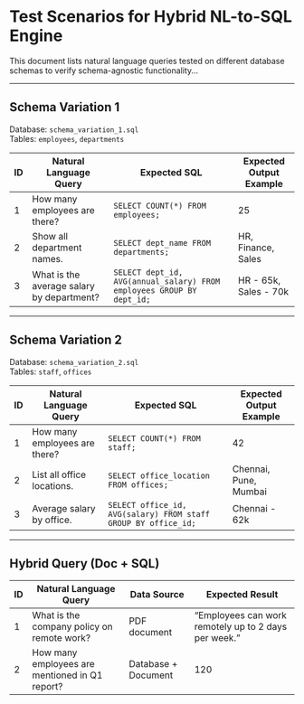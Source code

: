 # Test Scenarios for Hybrid NL-to-SQL Engine

This document lists natural language queries tested on different database schemas to verify schema-agnostic functionality...

---

## Schema Variation 1
Database: `schema_variation_1.sql`  
Tables: `employees`, `departments`

| ID | Natural Language Query | Expected SQL | Expected Output Example |
|----|------------------------|---------------|--------------------------|
| 1 | How many employees are there? | `SELECT COUNT(*) FROM employees;` | 25 |
| 2 | Show all department names. | `SELECT dept_name FROM departments;` | HR, Finance, Sales |
| 3 | What is the average salary by department? | `SELECT dept_id, AVG(annual_salary) FROM employees GROUP BY dept_id;` | HR - 65k, Sales - 70k |

---

## Schema Variation 2
Database: `schema_variation_2.sql`  
Tables: `staff`, `offices`

| ID | Natural Language Query | Expected SQL | Expected Output Example |
|----|------------------------|---------------|--------------------------|
| 1 | How many employees are there? | `SELECT COUNT(*) FROM staff;` | 42 |
| 2 | List all office locations. | `SELECT office_location FROM offices;` | Chennai, Pune, Mumbai |
| 3 | Average salary by office. | `SELECT office_id, AVG(salary) FROM staff GROUP BY office_id;` | Chennai - 62k |

---

## Hybrid Query (Doc + SQL)
| ID | Natural Language Query | Data Source | Expected Result |
|----|------------------------|--------------|----------------|
| 1 | What is the company policy on remote work? | PDF document | “Employees can work remotely up to 2 days per week.” |
| 2 | How many employees are mentioned in Q1 report? | Database + Document | 120 |



